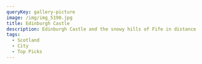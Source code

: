 ```yaml
---
queryKey: gallery-picture
image: /img/img_5190.jpg
title: Edinburgh Castle
description: Edinburgh Castle and the snowy hills of Fife in distance
tags:
  - Scotland
  - City
  - Top Picks
---
```


